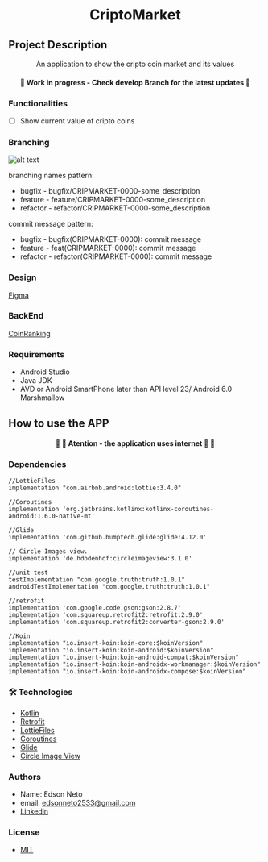 <h1 align="center">CriptoMarket</h1>



## Project Description
<p align="center">An application to show the cripto coin market and its values</p>


<h4 align="center"> 
	🚧   Work in progress - Check develop Branch for the latest updates  🚧
</h4>


### Functionalities

- [ ] Show current value of cripto coins

### Branching

![alt text](https://user-images.githubusercontent.com/79104686/158034889-86902ca9-de90-4199-bc97-0659a4759066.png)

branching names pattern:
- bugfix - bugfix/CRIPMARKET-0000-some_description
- feature - feature/CRIPMARKET-0000-some_description
- refactor - refactor/CRIPMARKET-0000-some_description

commit message pattern:
- bugfix - bugfix(CRIPMARKET-0000): commit message
- feature - feat(CRIPMARKET-0000): commit message
- refactor - refactor(CRIPMARKET-0000): commit message

### Design

[Figma](https://www.figma.com/file/uWe8yjysaIOMgdM58oW0FQ/Crypto-Trading-Application-UI-Kit-(Community)?node-id=146%3A10)

### BackEnd

[CoinRanking](https://developers.coinranking.com/api/documentation/coins)

### Requirements 

- Android Studio
- Java JDK
- AVD or Android SmartPhone later than API level 23/ Android 6.0 Marshmallow

## How to use the APP
<h4 align="center"> 
	🚧 🚨  Atention - the application uses internet 🚨 🚧 
</h4>



### Dependencies 
    
    //LottieFiles
    implementation "com.airbnb.android:lottie:3.4.0"

    //Coroutines
    implementation 'org.jetbrains.kotlinx:kotlinx-coroutines-android:1.6.0-native-mt'

    //Glide
    implementation 'com.github.bumptech.glide:glide:4.12.0'

    // Circle Images view.
    implementation 'de.hdodenhof:circleimageview:3.1.0'

    //unit test
    testImplementation "com.google.truth:truth:1.0.1"
    androidTestImplementation "com.google.truth:truth:1.0.1"

    //retrofit
    implementation 'com.google.code.gson:gson:2.8.7'
    implementation 'com.squareup.retrofit2:retrofit:2.9.0'
    implementation 'com.squareup.retrofit2:converter-gson:2.9.0'
    
    //Koin
    implementation "io.insert-koin:koin-core:$koinVersion"
    implementation "io.insert-koin:koin-android:$koinVersion"
    implementation "io.insert-koin:koin-android-compat:$koinVersion"
    implementation "io.insert-koin:koin-androidx-workmanager:$koinVersion"
    implementation "io.insert-koin:koin-androidx-compose:$koinVersion"


### 🛠 Technologies 

- [Kotlin](https://kotlinlang.org)
- [Retrofit](https://square.github.io/retrofit/) 
- [LottieFiles](https://lottiefiles.com)
- [Coroutines](https://kotlinlang.org/docs/coroutines-overview.html)
- [Glide](https://github.com/bumptech/glide)
- [Circle Image View](https://github.com/hdodenhof/CircleImageView)

### Authors
- Name: Edson Neto
- email: edsonneto2533@gmail.com
- [Linkedin](https://www.linkedin.com/in/edson-neto-55779b167/)


### License 
- [MIT](https://github.com/KdMeuDinSerasa/kdmeudinAppFinal/blob/main/License)




